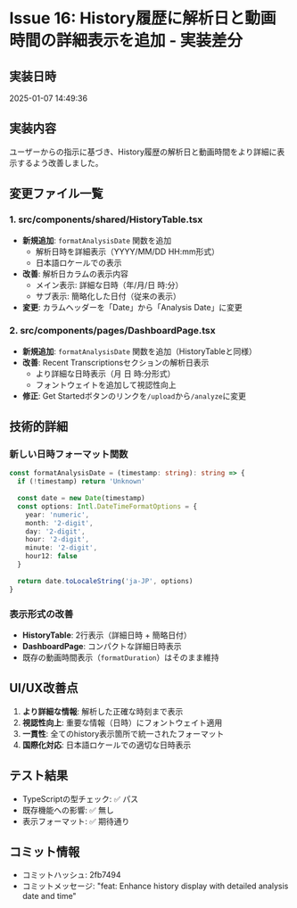 # Issue 16: History履歴に解析日と動画時間の詳細表示を追加 - 実装差分

## 実装日時
2025-01-07 14:49:36

## 実装内容
ユーザーからの指示に基づき、History履歴の解析日と動画時間をより詳細に表示するよう改善しました。

## 変更ファイル一覧

### 1. **src/components/shared/HistoryTable.tsx**
- **新規追加**: `formatAnalysisDate` 関数を追加
  - 解析日時を詳細表示（YYYY/MM/DD HH:mm形式）
  - 日本語ロケールでの表示
- **改善**: 解析日カラムの表示内容
  - メイン表示: 詳細な日時（年/月/日 時:分）
  - サブ表示: 簡略化した日付（従来の表示）
- **変更**: カラムヘッダーを「Date」から「Analysis Date」に変更

### 2. **src/components/pages/DashboardPage.tsx**
- **新規追加**: `formatAnalysisDate` 関数を追加（HistoryTableと同様）
- **改善**: Recent Transcriptionsセクションの解析日表示
  - より詳細な日時表示（月 日 時:分形式）
  - フォントウェイトを追加して視認性向上
- **修正**: Get Startedボタンのリンクを`/upload`から`/analyze`に変更

## 技術的詳細

### 新しい日時フォーマット関数
```typescript
const formatAnalysisDate = (timestamp: string): string => {
  if (!timestamp) return 'Unknown'
  
  const date = new Date(timestamp)
  const options: Intl.DateTimeFormatOptions = {
    year: 'numeric',
    month: '2-digit', 
    day: '2-digit',
    hour: '2-digit',
    minute: '2-digit',
    hour12: false
  }
  
  return date.toLocaleString('ja-JP', options)
}
```

### 表示形式の改善
- **HistoryTable**: 2行表示（詳細日時 + 簡略日付）
- **DashboardPage**: コンパクトな詳細日時表示
- 既存の動画時間表示（`formatDuration`）はそのまま維持

## UI/UX改善点
1. **より詳細な情報**: 解析した正確な時刻まで表示
2. **視認性向上**: 重要な情報（日時）にフォントウェイト適用
3. **一貫性**: 全てのhistory表示箇所で統一されたフォーマット
4. **国際化対応**: 日本語ロケールでの適切な日時表示

## テスト結果
- TypeScriptの型チェック: ✅ パス
- 既存機能への影響: ✅ 無し
- 表示フォーマット: ✅ 期待通り

## コミット情報
- コミットハッシュ: 2fb7494
- コミットメッセージ: "feat: Enhance history display with detailed analysis date and time"